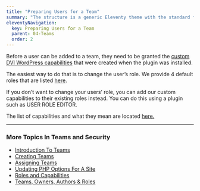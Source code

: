 ```yaml
---
title: "Preparing Users for a Team"
summary: "The structure is a generic Eleventy theme with the standard folder and file names."
eleventyNavigation:
  key: Preparing Users for a Team
  parent: 04-Teams
  order: 2
---
```

Before a user can be added to a team, they need to be granted the [custom DVI WordPress capabilities](https://web.archive.org/web/20240419235801/https://wpclouddeploy.com/documentation/wpcloud-deploy-teams/roles-and-capabilities/) that were created when the plugin was installed.

The easiest way to do that is to change the user’s role. We provide 4 default roles that are listed [here](https://web.archive.org/web/20240419235801/https://wpclouddeploy.com/documentation/wpcloud-deploy-teams/roles-and-capabilities/).

If you don’t want to change your users’ role, you can add our custom capabilities to their existing roles instead. You can do this using a plugin such as USER ROLE EDITOR.

The list of capabilities and what they mean are located [here.](https://web.archive.org/web/20240419235801/https://wpclouddeploy.com/documentation/wpcloud-deploy-teams/roles-and-capabilities/)

- - -

### More Topics In Teams and Security

*   [Introduction To Teams](https://web.archive.org/web/20240419235801/https://wpclouddeploy.com/documentation/wpcloud-deploy-teams/introduction-to-teams/)
*   [Creating Teams](https://web.archive.org/web/20240419235801/https://wpclouddeploy.com/documentation/wpcloud-deploy-teams/creating-teams/)
*   [Assigning Teams](https://web.archive.org/web/20240419235801/https://wpclouddeploy.com/documentation/wpcloud-deploy-teams/assigning-teams/)
*   [Updating PHP Options For A Site](https://web.archive.org/web/20240419235801/https://wpclouddeploy.com/documentation/wpcloud-deploy-teams/updating-php-options-for-a-site/)
*   [Roles and Capabilities](https://web.archive.org/web/20240419235801/https://wpclouddeploy.com/documentation/wpcloud-deploy-teams/roles-and-capabilities/)
*   [Teams, Owners, Authors & Roles](https://web.archive.org/web/20240419235801/https://wpclouddeploy.com/documentation/wpcloud-deploy-teams/teams-vs-owners-authors-vs-roles/)
